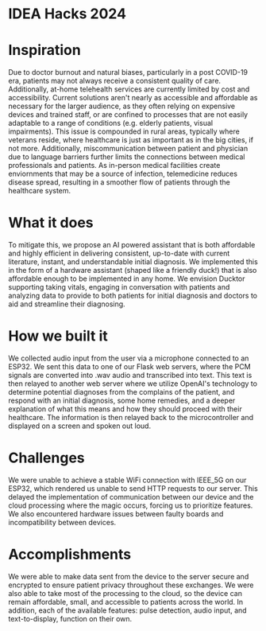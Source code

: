 # IDEA Hacks 2024 
# Inspiration

Due to doctor burnout and natural biases, particularly in a post COVID-19 era, patients may not always receive a consistent quality of care. Additionally, at-home telehealth services are currently limited by cost and accessibility. Current solutions aren't nearly as accessible and affordable as necessary for the larger audience, as they often relying on expensive devices and trained staff, or are confined to processes that are not easily adaptable to a range of conditions (e.g. elderly patients, visual impairments). This issue is compounded in rural areas, typically where veterans reside, where healthcare is just as important as in the big cities, if not more. Additionally, miscommunication between patient and physician due to language barriers further limits the connections between medical professionals and patients. As in-person medical facilities create enviornments that may be a source of infection, telemedicine reduces disease spread, resulting in a smoother flow of patients through the healthcare system.

# What it does

To mitigate this, we propose an AI powered assistant that is both affordable and highly efficient in delivering consistent, up-to-date with current literature, instant, and understandable initial diagnosis. We implemented this in the form of a hardware assistant (shaped like a friendly duck!) that is also affordable enough to be implemented in any home. We envision Ducktor supporting taking vitals, engaging in conversation with patients and analyzing data to provide to both patients for initial diagnosis and doctors to aid and streamline their diagnosing.

# How we built it

We collected audio input from the user via a microphone connected to an ESP32. We sent this data to one of our Flask web servers, where the PCM signals are converted into .wav audio and transcribed into text. This text is then relayed to another web server where we utilize OpenAI's technology to determine potential diagnoses from the complains of the patient, and respond with an initial diagnosis, some home remedies, and a deeper explanation of what this means and how they should proceed with their healthcare. The information is then relayed back to the microcontroller and displayed on a screen and spoken out loud.

# Challenges

We were unable to achieve a stable WiFi connection with IEEE_5G on our ESP32, which rendered us unable to send HTTP requests to our server. This delayed the implementation of communication between our device and the cloud processing where the magic occurs, forcing us to prioritize features. We also encountered hardware issues between faulty boards and incompatibility between devices.

# Accomplishments

We were able to make data sent from the device to the server secure and encrypted to ensure patient privacy throughout these exchanges. We were also able to take most of the processing to the cloud, so the device can remain affordable, small, and accessible to patients across the world. In addition, each of the available features: pulse detection, audio input, and text-to-display, function on their own. 
